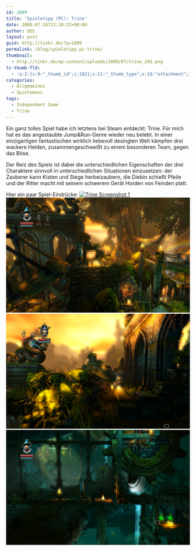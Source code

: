 ```yaml
---
id: 1009
title: 'Spieletipp (PC): Trine'
date: 2009-07-26T22:10:22+00:00
author: SES
layout: post
guid: http://tinkr.de/?p=1009
permalink: /blog/spieletipp-pc-trine/
thumbnail:
  - http://tinkr.de/wp-content/uploads/2009/07/trine_245.png
tc-thumb-fld:
  - 'a:2:{s:9:"_thumb_id";i:1021;s:11:"_thumb_type";s:10:"attachment";}'
categories:
  - Allgemeines
  - Spielemaus
tags:
  - Independent Game
  - Trine
---
```

Ein ganz tolles Spiel habe ich letztens bei Steam entdeckt: Trine. Für mich hat es das angestaubte Jump&Run-Genre wieder neu belebt. In einer einzigartigen fantastischen wirklich liebevoll desingten Welt kämpfen drei wackere Helden, zusammengeschweißt zu einem besonderen Team, gegen das Böse.

Der Reiz des Spiels ist dabei die unterschiedlichen Eigenschaften der drei Charaktere sinnvoll in unterschiedlichen Situationen einzusetzen: der Zauberer kann Kisten und Stege herbeizaubern, die Diebin schießt Pfeile und der Ritter macht mit seinem schwerem Gerät Horden von Feinden platt.

Hier ein paar Spiel-Eindrücke:
[<img loading="lazy" src="/assets/2009/07/trine_1_sml.png" alt="Trine Screenshot 1" title="Trine Screenshot 1"    srcset="/assets/2009/07/trine_1_sml.png 606w, /assets/2009/07/trine_1_sml-300x187.png 300w" sizes="(max-width: 606px) 100vw, 606px" />](/assets/2009/07/trine_1.png)
[<img loading="lazy" src="/assets/2009/07/trine_2_sml.png" alt="Trine Screenshot 2" title="Trine Screenshot 2"    />](/assets/2009/07/trine_2.png)
[<img loading="lazy" src="/assets/2009/07/trine_3_sml.png" alt="Trine Screenshot 3" title="Trine Screenshot 3"    />](/assets/2009/07/trine_3.png)
[<img loading="lazy" src="/assets/2009/07/trine_4_sml.png" alt="Trine Screenshot 4" title="Trine Screenshot 4"    />](/assets/2009/07/trine_4.png)
